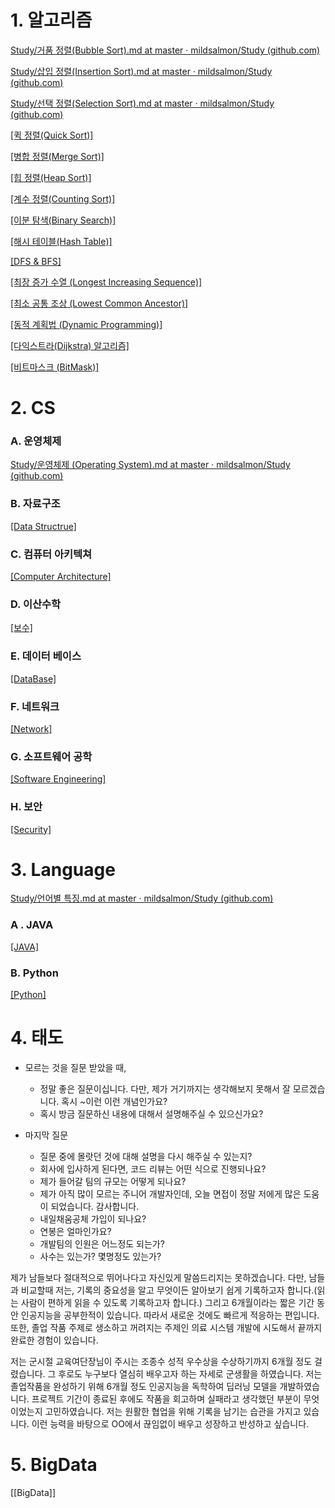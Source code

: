 # 1. 알고리즘

[Study/거품 정렬(Bubble Sort).md at master · mildsalmon/Study (github.com)](https://github.com/mildsalmon/Study/blob/master/Interview/Algorithm/%EA%B1%B0%ED%92%88%20%EC%A0%95%EB%A0%AC(Bubble%20Sort).md)

[Study/삽입 정렬(Insertion Sort).md at master · mildsalmon/Study (github.com)](https://github.com/mildsalmon/Study/blob/master/Interview/Algorithm/%EC%82%BD%EC%9E%85%20%EC%A0%95%EB%A0%AC(Insertion%20Sort).md)

[Study/선택 정렬(Selection Sort).md at master · mildsalmon/Study (github.com)](https://github.com/mildsalmon/Study/blob/master/Interview/Algorithm/%EC%84%A0%ED%83%9D%20%EC%A0%95%EB%A0%AC(Selection%20Sort).md)

[[퀵 정렬(Quick Sort)]](https://github.com/mildsalmon/Study/blob/master/Interview/Algorithm/%ED%80%B5%20%EC%A0%95%EB%A0%AC(Quick%20Sort).md)

[[병합 정렬(Merge Sort)]](https://github.com/mildsalmon/Study/blob/master/Interview/Algorithm/%EB%B3%91%ED%95%A9%20%EC%A0%95%EB%A0%AC(Merge%20Sort).md)

[[힙 정렬(Heap Sort)]](https://github.com/mildsalmon/Study/blob/master/Interview/Algorithm/%ED%9E%99%20%EC%A0%95%EB%A0%AC(Heap%20Sort).md)

[[계수 정렬(Counting Sort)]](https://github.com/mildsalmon/Study/blob/master/Interview/Algorithm/%EA%B3%84%EC%88%98%20%EC%A0%95%EB%A0%AC(Counting%20Sort).md)

[[이분 탐색(Binary Search)]](https://github.com/mildsalmon/Study/blob/master/Interview/Algorithm/%EC%9D%B4%EB%B6%84%20%ED%83%90%EC%83%89(Binary%20Search).md)

[[해시 테이블(Hash Table)]](https://github.com/mildsalmon/Study/blob/master/Interview/Algorithm/%ED%95%B4%EC%8B%9C%20%ED%85%8C%EC%9D%B4%EB%B8%94(Hash%20Table).md)

[[DFS & BFS]](https://github.com/mildsalmon/Study/blob/master/Interview/Algorithm/DFS%20%26%20BFS.md)

[[최장 증가 수열 (Longest Increasing Sequence)]](https://github.com/mildsalmon/Study/blob/master/Interview/Algorithm/%EC%B5%9C%EC%9E%A5%20%EC%A6%9D%EA%B0%80%20%EC%88%98%EC%97%B4%20(Longest%20Increasing%20Sequence).md)

[[최소 공통 조상 (Lowest Common Ancestor)]](https://github.com/mildsalmon/Study/blob/master/Interview/Algorithm/%EC%B5%9C%EC%86%8C%20%EA%B3%B5%ED%86%B5%20%EC%A1%B0%EC%83%81%20(Lowest%20Common%20Ancestor).md)

[[동적 계획법 (Dynamic Programming)]](https://github.com/mildsalmon/Study/blob/master/Interview/Algorithm/%EB%8F%99%EC%A0%81%20%EA%B3%84%ED%9A%8D%EB%B2%95%20(Dynamic%20Programming).md)

[[다익스트라(Dijkstra) 알고리즘]](https://github.com/mildsalmon/Study/blob/master/Interview/Algorithm/%EB%8B%A4%EC%9D%B5%EC%8A%A4%ED%8A%B8%EB%9D%BC(Dijkstra)%20%EC%95%8C%EA%B3%A0%EB%A6%AC%EC%A6%98.md)

[[비트마스크 (BitMask)]](https://github.com/mildsalmon/Study/blob/master/Interview/Algorithm/%EB%B9%84%ED%8A%B8%EB%A7%88%EC%8A%A4%ED%81%AC%20(BitMask).md)

# 2. CS

### A. 운영체제

[Study/운영체제 (Operating System).md at master · mildsalmon/Study (github.com)](https://github.com/mildsalmon/Study/blob/master/Interview/Computer%20Science/Operating%20System/%EC%9A%B4%EC%98%81%EC%B2%B4%EC%A0%9C%20(Operating%20System).md)

### B. 자료구조

[[Data Structrue]](https://github.com/mildsalmon/Study/blob/master/Interview/Computer%20Science/Data%20Structure/Data%20Structrue.md)

### C. 컴퓨터 아키텍쳐

[[Computer Architecture]](https://github.com/mildsalmon/Study/blob/master/Interview/Computer%20Science/Computer%20Architecture/Computer%20Architecture.md)

### D. 이산수학

[[보수]](https://github.com/mildsalmon/Study/blob/master/Interview/Computer%20Science/Discrete%20Math/%EB%B3%B4%EC%88%98.md)

### E. 데이터 베이스

[[DataBase]](https://github.com/mildsalmon/Study/blob/master/Interview/Computer%20Science/DataBase/DataBase.md)

### F. 네트워크

[[Network]](https://github.com/mildsalmon/Study/blob/master/Interview/Computer%20Science/Network/Network.md)

### G. 소프트웨어 공학

[[Software Engineering]](https://github.com/mildsalmon/Study/blob/master/Interview/Computer%20Science/Software%20Engineering/Software%20Engineering.md)

### H. 보안

[[Security]](https://github.com/mildsalmon/Study/blob/master/Interview/Computer%20Science/Security/Security.md)

# 3. Language

[Study/언어별 특징.md at master · mildsalmon/Study (github.com)](https://github.com/mildsalmon/Study/blob/master/Interview/Language/%EA%B8%B0%EC%B4%88.md)

### A . JAVA

[[JAVA]](https://github.com/mildsalmon/Study/blob/master/Interview/Language/JAVA.md)

### B. Python

[[Python]](https://github.com/mildsalmon/Study/blob/master/Interview/Language/Python.md)

# 4. 태도

- 모르는 것을 질문 받았을 때,
	- 정말 좋은 질문이십니다. 다만, 제가 거기까지는 생각해보지 못해서 잘 모르겠습니다. 혹시 ~이런 이런 개념인가요?
	- 혹시 방금 질문하신 내용에 대해서 설명해주실 수 있으신가요?

- 마지막 질문
	- 질문 중에 몰랏던 것에 대해 설명을 다시 해주실 수 있는지?
	- 회사에 입사하게 된다면, 코드 리뷰는 어떤 식으로 진행되나요?
	- 제가 들어갈 팀의 규모는 어떻게 되나요?
	- 제가 아직 많이 모르는 주니어 개발자인데, 오늘 면접이 정말 저에게 많은 도움이 되었습니다. 감사합니다.
	- 내일채움공체 가입이 되나요?
	- 연봉은 얼마인가요?
	- 개발팀의 인원은 어느정도 되는가?
	- 사수는 있는가? 몇명정도 있는가?

제가 남들보다 절대적으로 뛰어나다고 자신있게 말씀드리지는 못하겠습니다. 다만, 남들과 비교할때 저는, 기록의 중요성을 알고 무엇이든 알아보기 쉽게 기록하고자 합니다.(읽는 사람이 편하게 읽을 수 있도록 기록하고자 합니다.) 그리고 6개월이라는 짧은 기간 동안 인공지능을 공부한적이 있습니다. 따라서 새로운 것에도 빠르게 적응하는 편입니다. 또한, 졸업 작품 주제로 생소하고 꺼려지는 주제인 의료 시스템 개발에 시도해서 끝까지 완료한 경험이 있습니다.

저는 군시절 교육여단장님이 주시는 조종수 성적 우수상을 수상하기까지 6개월 정도 걸렸습니다. 그 후로도 누구보다 열심히 배우고자 하는 자세로 군생활을 하였습니다. 저는 졸업작품을 완성하기 위해 6개월 정도 인공지능을 독학하여 딥러닝 모델을 개발하였습니다. 프로젝트 기간이 종료된 후에도 작품을 회고하며 실패라고 생각했던 부분이 무엇이었는지 고민하였습니다. 저는 원활한 협업을 위해 기록을 남기는 습관을 가지고 있습니다. 이런 능력을 바탕으로 OO에서 끊임없이 배우고 성장하고 반성하고 싶습니다.

# 5. BigData

[[BigData]]

